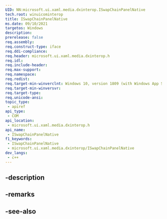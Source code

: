 ```yaml
---
UID: NN:microsoft.ui.xaml.media.dxinterop.ISwapChainPanelNative
tech.root: winuicominterop
title: ISwapChainPanelNative
ms.date: 09/10/2021
targetos: Windows
description: 
prerelease: false
req.assembly: 
req.construct-type: iface
req.ddi-compliance: 
req.header: microsoft.ui.xaml.media.dxinterop.h
req.idl: 
req.include-header: 
req.max-support: 
req.namespace: 
req.redist: 
req.target-min-winverclnt: Windows 10, version 1809 (with Windows App SDK 0.5 or later)
req.target-min-winversvr: 
req.target-type: 
req.unicode-ansi: 
topic_type:
 - apiref
api_type:
 - COM
api_location:
 - microsoft.ui.xaml.media.dxinterop.h
api_name:
 - ISwapChainPanelNative
f1_keywords:
 - ISwapChainPanelNative
 - microsoft.ui.xaml.media.dxinterop/ISwapChainPanelNative
dev_langs:
 - c++
---
```


## -description

## -remarks

## -see-also

